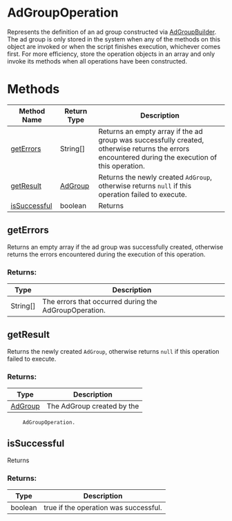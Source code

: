 # AdGroupOperation
Represents the definition of an ad group constructed via [AdGroupBuilder](./AdGroupBuilder). The ad group is only stored in the system when any of the methods on this object are invoked or when the script finishes execution, whichever comes first. For more efficiency, store the operation objects in an array and only invoke its methods when all operations have been constructed.

# Methods
|Method Name|Return Type|Description|
|-|-|-
[getErrors](#geterrors)|String[]|Returns an empty array if the ad group was successfully created, otherwise returns the errors encountered during the execution of this operation.<br />
[getResult](#getresult)|[AdGroup](./AdGroup)|Returns the newly created `AdGroup`, otherwise returns `null` if this operation failed to execute.<br />
[isSuccessful](#issuccessful)|boolean|Returns <br />

## <a name="geterrors"></a>getErrors
Returns an empty array if the ad group was successfully created, otherwise returns the errors encountered during the execution of this operation.

### Returns:
|Type|Description|
|-|-
String[]|The errors that occurred during the AdGroupOperation.

## <a name="getresult"></a>getResult
Returns the newly created `AdGroup`, otherwise returns `null` if this operation failed to execute.<br />
### Returns:
|Type|Description|
|-|-
[AdGroup](./AdGroup)|The AdGroup created by the
         AdGroupOperation.

## <a name="issuccessful"></a>isSuccessful
Returns 

### Returns:
|Type|Description|
|-|-
boolean|true if the operation was successful.

